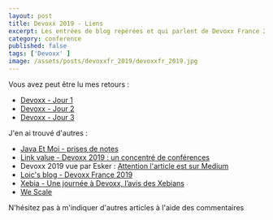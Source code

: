 ```yaml
---
layout: post
title: Devoxx 2019 - Liens
excerpt: Les entrées de blog repérées et qui parlent de Devoxx France 2019
category: conference
published: false
tags: ['Devoxx' ]
image: /assets/posts/devoxxfr_2019/devoxxfr_2019.jpg
---
```


Vous avez peut être lu mes retours :

- [Devoxx - Jour 1](https://christ-off.github.io/devoxxfr-2019-jour1/)
- [Devoxx - Jour 2](https://christ-off.github.io/devoxxfr-2019-jour2/)
- [Devoxx - Jour 3](https://christ-off.github.io/devoxxfr-2019-jour3/)

J'en ai trouvé d'autres :

- [Java Et Moi - prises de notes](https://javaetmoi.com/2019/05/18-prises-de-notes-a-devoxx-france-2019/)
- [Link value - Devoxx 2019 : un concentré de conférences](https://blog.link-value.fr/devoxx-2019-un-concentr%C3%A9-de-conf%C3%A9rences-ae9dcafb5aa)
- Devoxx 2019 vue par Esker : [Attention l'article est sur Medium](https://medium.com/esker-labs/devoxx-2019-vue-par-esker-de42203ca855)
- [Loic's blog - Devoxx France 2019](http://www.loicmathieu.fr/wordpress/informatique/devoxx-france-2019/)
- [Xebia - Une journée à Devoxx, l’avis des Xebians](http://blog.xebia.fr/2019/05/13/37691/)
- [We Scale](https://blog.wescale.fr/2019/04/23/devoxx-france-2019/)

N'hésitez pas à m'indiquer d'autres articles à l'aide des commentaires  
